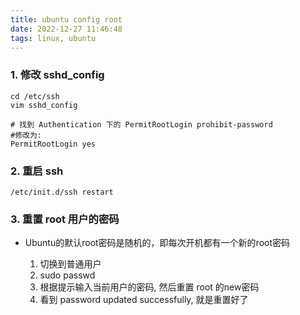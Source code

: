```yaml
---
title: ubuntu config root
date: 2022-12-27 11:46:48
tags: linux, ubuntu
---
```


### 1. 修改 sshd_config

```shell
cd /etc/ssh
vim sshd_config

# 找到 Authentication 下的 PermitRootLogin prohibit-password
#修改为:
PermitRootLogin yes
```


### 2. 重启 ssh

```shell
/etc/init.d/ssh restart
```

### 3. 重置 root 用户的密码
  - Ubuntu的默认root密码是随机的，即每次开机都有一个新的root密码

    1. 切换到普通用户
    2. sudo passwd
    3. 根据提示输入当前用户的密码, 然后重置 root 的new密码
    4. 看到 password updated successfully, 就是重置好了

